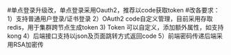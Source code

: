 #单点登录升级改，单点登录采用Oauth2，推荐以code获取token
#改各要求：
1）支持普通用户登录/证书登录
2）OAuth2 code自定义管理，目前采用存取redis，用于集群跨节点生成token
3) Token 可以自定义，添加额外属性，如支持kong
4）后端接口支持以json及页面跳转方式返回code
5）前端密码传递后端采用RSA加密传
